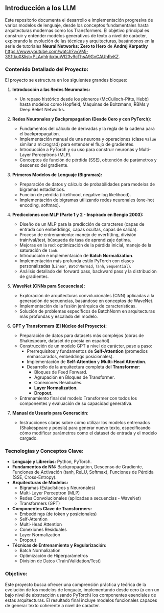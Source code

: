 ## Introducción a los LLM

Este repositorio documenta el desarrollo e implementación progresiva de varios modelos de lenguaje, desde los conceptos fundamentales hasta arquitecturas modernas como los Transformers. El objetivo principal es construir y entender modelos generativos de texto a nivel de carácter, explorando la evolución de las técnicas y arquitecturas, basándonos en la serie de tutoriales **Neural Networks: Zero to Hero** de **Andrej Karpathy** https://www.youtube.com/watch?v=VMj-3S1tku0&list=PLAqhIrjkxbuWI23v9cThsA9GvCAUhRvKZ.

### Contenido Detallado del Proyecto:

El proyecto se estructura en los siguientes grandes bloques:

1.  **Introducción a las Redes Neuronales:**
    *   Un repaso histórico desde los pioneros (McCulloch-Pitts, Hebb) hasta modelos como Hopfield, Máquinas de Boltzmann, RBMs y Deep Belief Networks.

2.  **Redes Neuronales y Backpropagation (Desde Cero y con PyTorch):**
    *   Fundamentos del cálculo de derivadas y la regla de la cadena para el backpropagation.
    *   Implementación manual de una neurona y operaciones (clase `Value` similar a micrograd) para entender el flujo de gradientes.
    *   Introducción a PyTorch y su uso para construir neuronas y Multi-Layer Perceptrons (MLP).
    *   Conceptos de función de pérdida (SSE), obtención de parámetros y descenso del gradiente.

3.  **Primeros Modelos de Lenguaje (Bigramas):**
    *   Preparación de datos y cálculo de probabilidades para modelos de bigramas estadísticos.
    *   Función de pérdida (likelihood, negative log likelihood).
    *   Implementación de bigramas utilizando redes neuronales (one-hot encoding, softmax).

4.  **Predicciones con MLP (Parte 1 y 2 - Inspirado en Bengio 2003):**
    *   Diseño de un MLP para la predicción de caracteres (capas de entrada con embeddings, capas ocultas, capas de salida).
    *   Proceso de entrenamiento: manejo de overfitting, división train/val/test, búsqueda de tasa de aprendizaje óptima.
    *   Mejoras en la red: optimización de la pérdida inicial, manejo de la saturación de `tanh`.
    *   Introducción e implementación de **Batch Normalization**.
    *   Implementación más profunda estilo PyTorch con clases personalizadas (`Linear`, `BatchNorm1d`, `Tanh`, `Sequential`).
    *   Análisis detallado del forward pass, backward pass y la distribución de gradientes.

5.  **WaveNet (CNNs para Secuencias):**
    *   Exploración de arquitecturas convolucionales (CNN) aplicadas a la generación de secuencias, basándose en conceptos de WaveNet.
    *   Implementación de la fusión jerárquica de características.
    *   Solución de problemas específicos de BatchNorm en arquitecturas más profundas y escalado del modelo.

6.  **GPT y Transformers (El Núcleo del Proyecto):**
    *   Preparación de datos para datasets más complejos (obras de Shakespeare, dataset de poesía en español).
    *   Construcción de un modelo GPT a nivel de carácter, paso a paso:
        *   Prerrequisitos y fundamentos de **Self-Attention** (promedios enmascarados, embeddings posicionales).
        *   Implementación de **Self-Attention** y **Multi-Head Attention**.
        *   Desarrollo de la arquitectura completa del **Transformer**:
            *   Bloques de Feed Forward.
            *   Agrupación en Bloques de Transformer.
            *   Conexiones Residuales.
            *   **Layer Normalization**.
            *   **Dropout**.
    *   Entrenamiento final del modelo Transformer con todos los componentes y evaluación de su capacidad generativa.

7.  **Manual de Usuario para Generación:**
    *   Instrucciones claras sobre cómo utilizar los modelos entrenados (Shakespeare y poesía) para generar nuevo texto, especificando cómo modificar parámetros como el dataset de entrada y el modelo cargado.

### Tecnologías y Conceptos Clave:

*   **Lenguaje y Librerías:** Python, PyTorch.
*   **Fundamentos de NN:** Backpropagation, Descenso de Gradiente, Funciones de Activación (tanh, ReLU, Softmax), Funciones de Pérdida (SSE, Cross-Entropy).
*   **Arquitecturas de Modelos:**
    *   Bigramas (Estadísticos y Neuronales)
    *   Multi-Layer Perceptron (MLP)
    *   Redes Convolucionales (aplicadas a secuencias - WaveNet)
    *   Transformers (GPT)
*   **Componentes Clave de Transformers:**
    *   Embeddings (de token y posicionales)
    *   Self-Attention
    *   Multi-Head Attention
    *   Conexiones Residuales
    *   Layer Normalization
    *   Dropout
*   **Técnicas de Entrenamiento y Regularización:**
    *   Batch Normalization
    *   Optimización de Hiperparámetros
    *   División de Datos (Train/Validation/Test)

### Objetivo:

Este proyecto busca ofrecer una comprensión práctica y teórica de la evolución de los modelos de lenguaje, implementando desde cero (o con un bajo nivel de abstracción usando PyTorch) los componentes esenciales de estas arquitecturas. El resultado final incluye modelos funcionales capaces de generar texto coherente a nivel de carácter.
